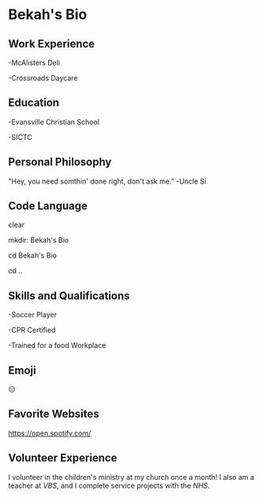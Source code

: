 ﻿# Bekah's Bio



## Work Experience
-McAlisters Deli

-Crossroads Daycare



## Education
-Evansville Christian School 

-SICTC

## Personal Philosophy
"Hey, you need somthin' done right, don't ask me." 
-Uncle Si

## Code Language
clear

mkdir: Bekah's Bio

cd Bekah's Bio

cd ..
## Skills and Qualifications

-Soccer Player

-CPR Certified

-Trained for a food Workplace

## Emoji 
:expressionless:
## Favorite Websites
https://open.spotify.com/
## Volunteer Experience
I volunteer in the children's ministry at my church once a month! I also am a teacher at *VBS*, and I complete service projects with the *NHS*.
